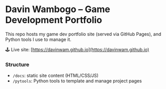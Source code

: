 # Davin Wambogo – Game Development Portfolio

This repo hosts my game dev portfolio site (served via GitHub Pages), and Python tools I use to manage it.

🕹️ Live site: [https://davinwam.github.io](https://davinwam.github.io)

### Structure
- `/docs`: static site content (HTML/CSS/JS)
- `/pytools`: Python tools to template and manage project pages
